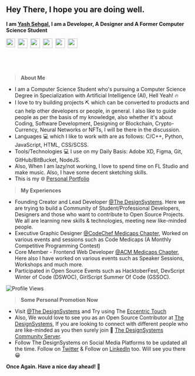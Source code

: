 ## Hey There, I hope you are doing well.
**I am [Yash Sehgal](https://yashsehgal.github.io/portfolio_v_2), I am a Developer, A Designer and A Former Computer Science Student**

<div style="display: flex; margin-bottom: 24px;">
<a href="https://www.linkedin.com/in/yash-sehgal-55b7711a4/">
  <img align="left" width="24px" src="https://cdn.jsdelivr.net/npm/simple-icons@v3/icons/linkedin.svg" style="margin-right: 8px;" />
</a>
<a href="https://twitter.com/YashSeh90869786">
  <img align="left" width="26px" src="https://cdn.jsdelivr.net/npm/simple-icons@v3/icons/twitter.svg" style="margin-right: 8px;"/>
</a>
<a href="mailto:yashsehgal.work@gmail.com">
  <img align="left" width="26px" src="https://cdn.jsdelivr.net/npm/simple-icons@v3/icons/gmail.svg" style="margin-right: 8px;"/>
</a>
<a href="https://www.youtube.com/channel/UC23yA3SBkV_ehY4H8VSuNVg">
  <img align="left" width="26px" src="https://cdn.jsdelivr.net/npm/simple-icons@v3/icons/youtube.svg" style="margin-right: 8px;"/>
</a>
<a href="https://www.instagram.com/sehgalyash_">
  <img align="left" width="26px" src="https://cdn.jsdelivr.net/npm/simple-icons@v3/icons/instagram.svg" style="margin-right: 8px;"/>
</a>
<a href="https://www.behance.net/yashsehgaleee3">
  <img align="left" width="26px" src="https://cdn.jsdelivr.net/npm/simple-icons@v3/icons/behance.svg" style="margin-right: 8px;"/>
</a>
</div>

<br> <br>

> **About Me**
- I am a Computer Science Student who's pursuing a Computer Science Degree in Specialization with Artificial Intelligence (AI), Hell Yeah! 🔥
- I love to try building projects ⛏️ which can be converted to products and can help other developers or people, in general. I also like to guide people as per the basis of my knowledge, also whether it's about Coding, Software Development, Designing or Blockchain, Crypto-Currency, Neural Networks or NFTs, I will be there in the discussion. 
- Languages 💻  which I like to work with are as follows: C/C++, Python, JavaScript, HTML, CSS/SCSS.
- Tools/Technologies 💻  I use on my Daily Basis: Adobe XD, Figma, Git, GitHub/BitBucket, NodeJS.
- Also, When I am lazy/not working, I love to spend time on FL Studio and make music. Also, I have some decent sketching skills.
- This is my 🌐 [Personal Portfolio](https://yashsehgal.github.io/portfolio_v_2/)

> **My Experiences**
- Founding Creator and Lead Developer [@The DesignSystems](https://bit.ly/DesignSystemsOSSGitHub). Here we are trying to build a Community of Student/Professional Developers, Designers and those who want to contribute to Open Source Projects. We all are learning new skills & technologies, meeting new like-minded people.
- Executive Graphic Designer [@CodeChef Medicaps Chapter](https://www.instagram.com/codechef_medicaps_chapter/), Worked on various events and sessions such as Code Medicaps (A Monthly Competitive Programming Contest)
- Core Member - Frontend Web Developer [@ACM Medicaps Chapter](http://medicaps.acm.org/muacm.org/), Here also I have worked on various events such as Speaker Sessions, Workshops and much more.
- Participated in Open Source Events such as HacktoberFest, DevScript Winter of Code (DSWOC), GirlScript Summer Of Code (GSSOC).

![Profile Views](https://camo.githubusercontent.com/cf3a35c98380f85c7a119cf97bcedd65c5e8e26ac76f1dcd47b2d96f7c4bdb95/68747470733a2f2f6b6f6d617265762e636f6d2f67687076632f3f757365726e616d653d7961736873656867616c26636f6c6f723d627269676874677265656e)

> **Some Personal Promotion Now**
- Visit [@The DesignSystems](https://bit.ly/DesignSystemsOSSGitHub) and Try using The [Eccentric Touch](https://designsystemsoss.github.io/eccentrictouch.website.frontend/)
- Also, We would love to see you as an Open Source Contributor at [The DesignSystems](https://bit.ly/DesignSystemsOSSGitHub), If you are looking to connect with different people who are like-minded as you then surely join 👾 [The DesignSystems Community Server](https://bit.ly/TDesignSystemsDiscord).
- Follow The DesignSystems on Social Media Platforms to be updated all the time. Follow on [Twitter](https://twitter.com/TDesignSystems) & Follow on [LinkedIn](https://www.linkedin.com/company/designsystemsoss) too. Will see you there 😀

**Once Again. Have a nice day ahead! 🤗**